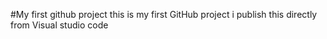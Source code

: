 #My first github project
this is my first GitHub project i publish this directly from Visual studio code